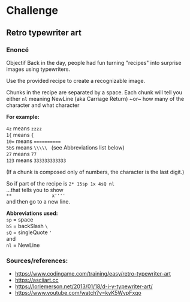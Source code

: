 # Challenge
## Retro typewriter art
### Enoncé
Objectif
Back in the day, people had fun turning "recipes" into surprise images using typewriters.

Use the provided recipe to create a recognizable image.

Chunks in the recipe are separated by a space.
Each chunk will tell you either
`nl` meaning NewLine (aka Carriage Return)
~or~
how many of the character and what character

**For example:**

`4z` means `zzzz`  
`1{` means `{`  
`10=` means `==========`  
`5bS` means `\\\\\ ` (see Abbreviations list below)  
`27` means `77`  
`123` means `333333333333`

(If a chunk is composed only of numbers, the character is the last digit.)

So if part of the recipe is
`2* 15sp 1x 4sQ nl`  
...that tells you to show  
`**               x''''`  
and then go to a new line.


**Abbreviations used:**  
`sp` = space  
`bS` = backSlash `\`  
`sQ` = singleQuote `'`  
and  
`nl` = NewLine

### Sources/references:
- https://www.codingame.com/training/easy/retro-typewriter-art  
- https://asciiart.cc
- https://loriemerson.net/2013/01/18/d-i-y-typewriter-art/
- https://www.youtube.com/watch?v=kyK5WvpFxqo